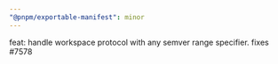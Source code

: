 ```yaml
---
"@pnpm/exportable-manifest": minor
---
```


feat: handle workspace protocol with any semver range specifier. fixes #7578
